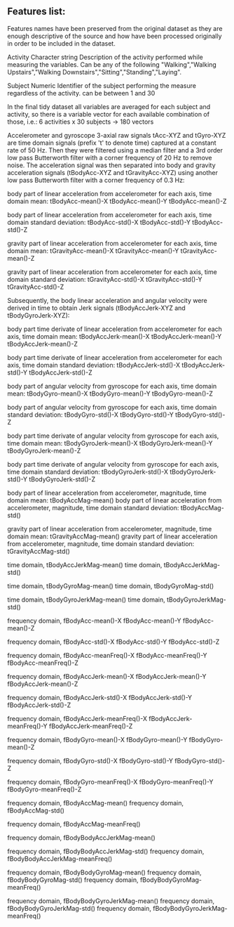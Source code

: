 





## Features list:

Features names have been preserved from the original dataset as they are enough descriptive of the source and how have been processed originally in order to be included in the dataset.

Activity 
Character string
Description of the activity performed while measuring the variables.
Can be any of the following "Walking","Walking Upstairs","Walking Downstairs","Sitting","Standing","Laying".

Subject
Numeric
Identifier of the subject performing the measure regardless of the activity.
can be between 1 and 30

In the final tidy dataset all variables are averaged for each subject and activity, so there is a variable vector for each available combination of those, i.e.: 6 activities x 30 subjects -> 180 vectors

Accelerometer and gyroscope 3-axial raw signals tAcc-XYZ and tGyro-XYZ are time domain signals (prefix 't' to denote time) captured at a constant rate of 50 Hz. Then they were filtered using a median filter and a 3rd order low pass Butterworth filter with a corner frequency of 20 Hz to remove noise. The acceleration signal was then separated into body and gravity acceleration signals (tBodyAcc-XYZ and tGravityAcc-XYZ) using another low pass Butterworth filter with a corner frequency of 0.3 Hz:

body part of linear acceleration from accelerometer for each axis,
time domain mean:
tBodyAcc-mean()-X
tBodyAcc-mean()-Y
tBodyAcc-mean()-Z

body part of linear acceleration from accelerometer for each axis,
time domain standard deviation:
tBodyAcc-std()-X
tBodyAcc-std()-Y
tBodyAcc-std()-Z

gravity part of linear acceleration from accelerometer for each axis,
time domain mean: 
tGravityAcc-mean()-X
tGravityAcc-mean()-Y
tGravityAcc-mean()-Z

gravity part of linear acceleration from accelerometer for each axis,
time domain standard deviation: 
tGravityAcc-std()-X
tGravityAcc-std()-Y
tGravityAcc-std()-Z

Subsequently, the body linear acceleration and angular velocity were derived in time to obtain Jerk signals (tBodyAccJerk-XYZ and tBodyGyroJerk-XYZ):

body part time derivate of linear acceleration from accelerometer for each axis,
time domain mean:
tBodyAccJerk-mean()-X
tBodyAccJerk-mean()-Y
tBodyAccJerk-mean()-Z

body part time derivate of linear acceleration from accelerometer for each axis,
time domain standard deviation: 
tBodyAccJerk-std()-X
tBodyAccJerk-std()-Y
tBodyAccJerk-std()-Z

body part of angular velocity from gyroscope for each axis,
time domain mean:
tBodyGyro-mean()-X
tBodyGyro-mean()-Y
tBodyGyro-mean()-Z

body part of angular velocity from gyroscope for each axis,
time domain standard deviation:
tBodyGyro-std()-X
tBodyGyro-std()-Y
tBodyGyro-std()-Z

body part time derivate of angular velocity from gyroscope for each axis,
time domain mean:
tBodyGyroJerk-mean()-X
tBodyGyroJerk-mean()-Y
tBodyGyroJerk-mean()-Z

body part time derivate of angular velocity from gyroscope for each axis,
time domain standard deviation:
tBodyGyroJerk-std()-X
tBodyGyroJerk-std()-Y
tBodyGyroJerk-std()-Z

body part of linear acceleration from accelerometer, magnitude,
time domain mean:
tBodyAccMag-mean()
body part of linear acceleration from accelerometer, magnitude,
time domain standard deviation:
tBodyAccMag-std()

gravity part of linear acceleration from accelerometer, magnitude,
time domain mean:
tGravityAccMag-mean()
gravity part of linear acceleration from accelerometer, magnitude,
time domain standard deviation:
tGravityAccMag-std()

time domain, 
tBodyAccJerkMag-mean()
time domain, 
tBodyAccJerkMag-std()

time domain, 
tBodyGyroMag-mean()
time domain, 
tBodyGyroMag-std()

time domain, 
tBodyGyroJerkMag-mean()
time domain, 
tBodyGyroJerkMag-std()

frequency domain, 
fBodyAcc-mean()-X
fBodyAcc-mean()-Y
fBodyAcc-mean()-Z

frequency domain, 
fBodyAcc-std()-X
fBodyAcc-std()-Y
fBodyAcc-std()-Z

frequency domain, 
fBodyAcc-meanFreq()-X
fBodyAcc-meanFreq()-Y
fBodyAcc-meanFreq()-Z

frequency domain, 
fBodyAccJerk-mean()-X
fBodyAccJerk-mean()-Y
fBodyAccJerk-mean()-Z

frequency domain, 
fBodyAccJerk-std()-X
fBodyAccJerk-std()-Y
fBodyAccJerk-std()-Z

frequency domain, 
fBodyAccJerk-meanFreq()-X
fBodyAccJerk-meanFreq()-Y
fBodyAccJerk-meanFreq()-Z

frequency domain, 
fBodyGyro-mean()-X
fBodyGyro-mean()-Y
fBodyGyro-mean()-Z

frequency domain, 
fBodyGyro-std()-X
fBodyGyro-std()-Y
fBodyGyro-std()-Z

frequency domain, 
fBodyGyro-meanFreq()-X
fBodyGyro-meanFreq()-Y
fBodyGyro-meanFreq()-Z

frequency domain, 
fBodyAccMag-mean()
frequency domain, 
fBodyAccMag-std()

frequency domain, 
fBodyAccMag-meanFreq()

frequency domain, 
fBodyBodyAccJerkMag-mean()

frequency domain, 
fBodyBodyAccJerkMag-std()
frequency domain, 
fBodyBodyAccJerkMag-meanFreq()

frequency domain, 
fBodyBodyGyroMag-mean()
frequency domain, 
fBodyBodyGyroMag-std()
frequency domain, 
fBodyBodyGyroMag-meanFreq()

frequency domain, 
fBodyBodyGyroJerkMag-mean()
frequency domain, 
fBodyBodyGyroJerkMag-std()
frequency domain, 
fBodyBodyGyroJerkMag-meanFreq()